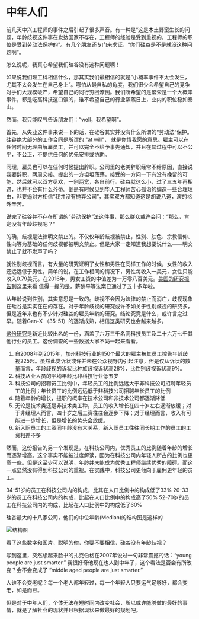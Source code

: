 # 中年人们

前几天中兴工程师的事件之后引起了很多声音。有一种是“这是本土野蛮生长的问题，年龄歧视这件事在发达国家不存在，工程师的经验是受到重视的，工程师的职位是受到劳动法保护的”。有几个朋友还专门来求证，“你们硅谷是不是就没这种问题啊”。

怎么说呢，我真心希望我们硅谷没有这种问题啊！

如果说我们理工科相信什么，那其实我们最相信的就是“小概率事件不太会发生，尤其不太会发生在自己身上”。哪怕从最自私的角度，我们很少会希望自己的竞争对手们大规模破产，希望自己的同行穷困潦倒。我们所希望的是繁荣是一个大概率事件，都是吃高科技这口饭的，谁不希望自己的行业蒸蒸日上，业内的职位稳如泰山。

然而，我只能叹气告诉朋友们：“well，我希望啊”。

首先，从失业这件事来说一下的话，在硅谷其实并没有什么所谓的“劳动法”保护。硅谷绝大部分的工作合同是所谓的 ["at will"](https://en.wikipedia.org/wiki/At-will_employment "wikipedia at will employment")， 就是你情我愿的意思。雇主可以在任何时间无理由解雇员工，并可以完全不给予事先通知，并且在其过程中可以不公平，不公正，不提供任何的优先安排或协助。

同理，雇员也可以在任何时候提出辞职。公司里的老美辞职经常不给原因，直接说我要辞职，两周交接。提出的一方坦坦荡荡，接受的一方问一下有没有挽留的可能，然后就可以双方尽欢，一别两宽，各自前行。硅谷就这么小，过了三五年再相遇，也并不会有什么芥蒂。倒是有时候见到华人工程师苦心孤诣的编造一些合理理由，非要逼对方相信“我并没有抛弃公司”，其实双方都知道这是胡说八道，演的格外辛苦。

说完了硅谷并不存在所谓的“劳动保护”法这件事，那么群众或许会问：“那么，肯定没有年龄歧视吧？”

的确，歧视是法律明文禁止的。不仅仅年龄歧视被禁止，性别、肤色、宗教信仰、性向等为基础的任何歧视都被明文禁止。但是大家一定知道我想要说什么——明文禁止了就不发声了吗？

就性别歧视而言，有大量的研究证明了女性和男性在同样工作的时候，女性的收入还远远低于男性。简单的说，在工作相同的情况下，男性每收入一美元，女性只能收入0.79美元。在2016年，男女工资的中值差为一万零八百美元。[美国的研究报告](https://www.jec.senate.gov/public/_cache/files/0779dc2f-4a4e-4386-b847-9ae919735acc/gender-pay-inequality----us-congress-joint-economic-committee.pdf "Congress Joint Economic Committee Report")到这里来看
值得一提的是，薪酬平等法案已通过了五十多年啦。

从年龄说到性别，其实意思是一致的。歧视不会因为法律的禁止而消亡，歧视现象在硅谷是实实在在的存在。对于年龄歧视的研究或许不如关于性别歧视的研究多，但是近年来也有不少针对硅谷的雇员年龄的研究。结论究竟是什么，或许言之过早。随着Gen-X （35-51）的逐渐成熟，相信这类研究也会越来越多。

[这份研究](https://www.visier.com/wp-content/uploads/2017/09/Visier-Insights-AgeismInTech-Sept2017.pdf)是新近比较出名的一份，涵盖了六万三千名高科技员工及二十六万七千其他行业的员工。这份调查的一些数据大家不妨一起来看看。
1. 自2008年到2015年，加州科技行业的150个最大的雇主被其员工控告年龄歧视225起。虽然此类诉状或许并未在公众视野内引起注意，但是仅从诉状的数量而言，年龄歧视的诉状比种族歧视诉状高28%，比性别歧视诉状高9%。
2. 科技从业人员的平均年龄比非科技行业低五岁
3. 科技公司的招聘员工比例中，年轻员工的比例远远大于非科技公司招聘年轻员工的比例；年长员工的比例远远低于非科技公司招聘年长员工的比例
4. 随着年龄的增长，提职的概率在技术公司和非技术公司都逐渐降低
5. 无论是技术类还是非技术类工种，员工的收入增长在四十岁左右逐渐放缓；对于非经理人而言，四十岁之后工资往往会逐步下降；对于经理而言，收入有可能进一步增长，但是增长的势头会放缓。
6. 新入职员工的工资同年龄没有大关系，新入职员工往往同长期工作的员工的工资相差不多

然而，这份报告的另一个发现是，在科技公司内，优秀员工的比例随着年龄的增长而逐渐增高。这个事实不能被过度解读，因为在科技公司内年轻人所占的比例也更高一些。但是这至少可以说明，年龄并未能成为优秀工程师继续优秀的障碍。而这一点显然没有得到科技公司的重视。在实践中，科技公司更倾向于雇佣更年轻的员工。

34-51岁的员工在科技公司内的构成，比其在人口比例中的构成低了33%
20-33岁的员工在科技公司内的构成，比起在人口比例中的构成高了50%
52-70岁的员工在科技公司内的构成，比起在人口比例中的构成低了60%

硅谷最大的十八家公司，他们的中位年龄(Median)的结构图是这样的

![结构图](http://static2.businessinsider.com/image/59b69ba145e2381d008b64f5-1200/bigraphicsmedianemployee.png "from Business Insider")

看了这些数字和图片，聪明的你，你要不要相信，硅谷没有年龄歧视？

写到这里，突然想起来脸书的扎克伯格在2007年说过一句非常震撼的话：“young people are just smarter.” 我很好奇他现在也人到中年了，这个看法是否会有所改变？会不会变成了 ”middle aged people are just smarter.”

人谁不会变老呢？每一个老人都年轻过，每一个年轻人只要运气足够好，都会变老，如是而已。

但是对于中年人们，个体无法在短时间内改变社会，所以或许能够做的最好的事情，就是了解社会的现状并且根据现状来做最好的规划吧。
